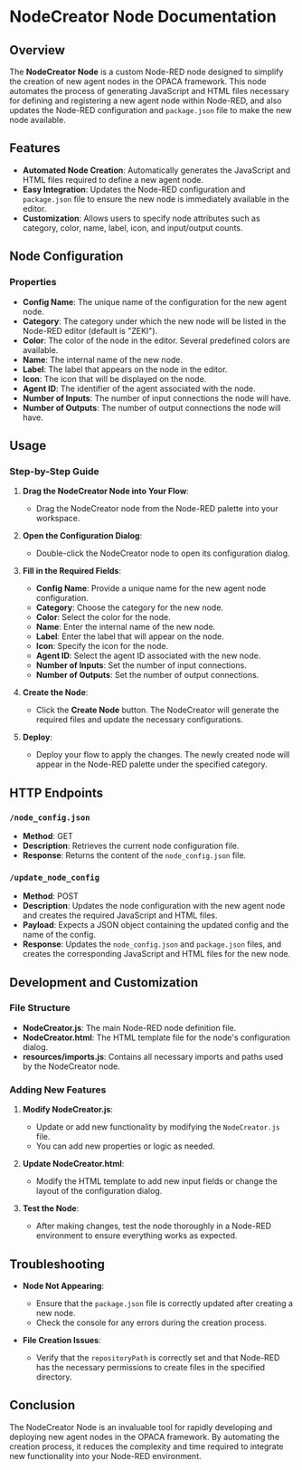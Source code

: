 
# NodeCreator Node Documentation

## Overview

The **NodeCreator Node** is a custom Node-RED node designed to simplify the creation of new agent nodes in the OPACA framework. This node automates the process of generating JavaScript and HTML files necessary for defining and registering a new agent node within Node-RED, and also updates the Node-RED configuration and `package.json` file to make the new node available.

## Features

- **Automated Node Creation**: Automatically generates the JavaScript and HTML files required to define a new agent node.
- **Easy Integration**: Updates the Node-RED configuration and `package.json` file to ensure the new node is immediately available in the editor.
- **Customization**: Allows users to specify node attributes such as category, color, name, label, icon, and input/output counts.

## Node Configuration

### Properties

- **Config Name**: The unique name of the configuration for the new agent node.
- **Category**: The category under which the new node will be listed in the Node-RED editor (default is "ZEKI").
- **Color**: The color of the node in the editor. Several predefined colors are available.
- **Name**: The internal name of the new node.
- **Label**: The label that appears on the node in the editor.
- **Icon**: The icon that will be displayed on the node.
- **Agent ID**: The identifier of the agent associated with the node.
- **Number of Inputs**: The number of input connections the node will have.
- **Number of Outputs**: The number of output connections the node will have.

## Usage

### Step-by-Step Guide

1. **Drag the NodeCreator Node into Your Flow**:
   - Drag the NodeCreator node from the Node-RED palette into your workspace.

2. **Open the Configuration Dialog**:
   - Double-click the NodeCreator node to open its configuration dialog.

3. **Fill in the Required Fields**:
   - **Config Name**: Provide a unique name for the new agent node configuration.
   - **Category**: Choose the category for the new node.
   - **Color**: Select the color for the node.
   - **Name**: Enter the internal name of the new node.
   - **Label**: Enter the label that will appear on the node.
   - **Icon**: Specify the icon for the node.
   - **Agent ID**: Select the agent ID associated with the new node.
   - **Number of Inputs**: Set the number of input connections.
   - **Number of Outputs**: Set the number of output connections.

4. **Create the Node**:
   - Click the **Create Node** button. The NodeCreator will generate the required files and update the necessary configurations.

5. **Deploy**:
   - Deploy your flow to apply the changes. The newly created node will appear in the Node-RED palette under the specified category.

## HTTP Endpoints

### `/node_config.json`

- **Method**: GET
- **Description**: Retrieves the current node configuration file.
- **Response**: Returns the content of the `node_config.json` file.

### `/update_node_config`

- **Method**: POST
- **Description**: Updates the node configuration with the new agent node and creates the required JavaScript and HTML files.
- **Payload**: Expects a JSON object containing the updated config and the name of the config.
- **Response**: Updates the `node_config.json` and `package.json` files, and creates the corresponding JavaScript and HTML files for the new node.

## Development and Customization

### File Structure

- **NodeCreator.js**: The main Node-RED node definition file.
- **NodeCreator.html**: The HTML template file for the node's configuration dialog.
- **resources/imports.js**: Contains all necessary imports and paths used by the NodeCreator node.

### Adding New Features

1. **Modify NodeCreator.js**:
   - Update or add new functionality by modifying the `NodeCreator.js` file.
   - You can add new properties or logic as needed.

2. **Update NodeCreator.html**:
   - Modify the HTML template to add new input fields or change the layout of the configuration dialog.

3. **Test the Node**:
   - After making changes, test the node thoroughly in a Node-RED environment to ensure everything works as expected.

## Troubleshooting

- **Node Not Appearing**:
   - Ensure that the `package.json` file is correctly updated after creating a new node.
   - Check the console for any errors during the creation process.

- **File Creation Issues**:
   - Verify that the `repositoryPath` is correctly set and that Node-RED has the necessary permissions to create files in the specified directory.

## Conclusion

The NodeCreator Node is an invaluable tool for rapidly developing and deploying new agent nodes in the OPACA framework. By automating the creation process, it reduces the complexity and time required to integrate new functionality into your Node-RED environment.

